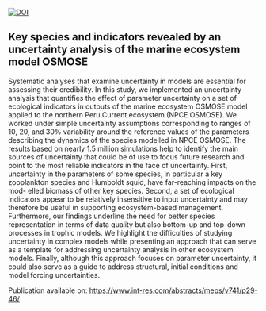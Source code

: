 
[![DOI](https://zenodo.org/badge/DOI/10.5281/zenodo.8208845.svg)](https://doi.org/10.5281/zenodo.8208845)

## Key species and indicators revealed by an uncertainty analysis of the marine ecosystem model OSMOSE

Systematic analyses that examine uncertainty in models are essential for assessing their credibility. In this study, we implemented an uncertainty analysis that quantifies the effect of
parameter uncertainty on a set of ecological indicators in outputs of the marine ecosystem OSMOSE model applied to the northern Peru Current ecosystem (NPCE OSMOSE). We worked
under simple uncertainty assumptions corresponding to ranges of 10, 20, and 30% variability around the reference values of the parameters describing the dynamics of the species modelled in
NPCE OSMOSE. The results based on nearly 1.5 million simulations help to identify the main sources of uncertainty that could be of use to focus future research and point to the most reliable
indicators in the face of uncertainty. First, uncertainty in the parameters of some species, in particular a key zooplankton species and Humboldt squid, have far-reaching impacts on the mod-
elled biomass of other key species. Second, a set of ecological indicators appear to be relatively insensitive to input uncertainty and may therefore be useful in supporting ecosystem-based management. Furthermore, our findings underline the need for better species representation in terms of data quality but also bottom-up and top-down processes in trophic models. We highlight the difficulties of studying uncertainty in complex models while presenting an approach that can serve as a template for addressing uncertainty analysis in other ecosystem models. Finally,
although this approach focuses on parameter uncertainty, it could also serve as a guide to address structural, initial conditions and model forcing uncertainties.

Publication available on: https://www.int-res.com/abstracts/meps/v741/p29-46/
